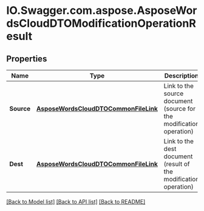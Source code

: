# IO.Swagger.com.aspose.AsposeWordsCloudDTOModificationOperationResult
## Properties

Name | Type | Description | Notes
------------ | ------------- | ------------- | -------------
**Source** | [**AsposeWordsCloudDTOCommonFileLink**](AsposeWordsCloudDTOCommonFileLink.md) | Link to the source document (source for the modification operation) | [optional] 
**Dest** | [**AsposeWordsCloudDTOCommonFileLink**](AsposeWordsCloudDTOCommonFileLink.md) | Link to the dest document (result of the modification operation) | [optional] 

[[Back to Model list]](../README.md#documentation-for-models) [[Back to API list]](../README.md#documentation-for-api-endpoints) [[Back to README]](../README.md)

